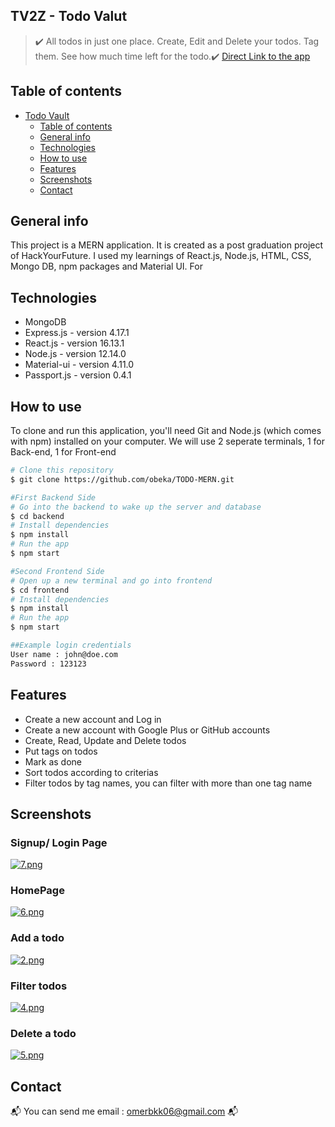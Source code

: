## TV2Z - Todo Valut
> :heavy_check_mark: All todos in just one place. Create, Edit and Delete your todos. Tag them. See how much time left for the todo.:heavy_check_mark:
[Direct Link to the app](https://mern-todo2.web.app/auth)
## Table of contents
- [Todo Vault](#todo-valut)
  - [Table of contents](#table-of-contents)
  - [General info](#general-info)
  - [Technologies](#technologies)
  - [How to use](#how-to-use)
  - [Features](#features)
  - [Screenshots](#screenshots)
  - [Contact](#contact)

## General info
This project is a MERN application. It is created as a post graduation project of HackYourFuture. I used my learnings of React.js, Node.js, HTML, CSS, Mongo DB, npm packages and Material UI.
For 
## Technologies
* MongoDB 
* Express.js - version 4.17.1
* React.js - version 16.13.1
* Node.js - version 12.14.0
* Material-ui - version 4.11.0
* Passport.js - version 0.4.1

## How to use
To clone and run this application, you'll need Git and Node.js (which comes with npm) installed on your computer. We will use 2 seperate terminals, 1 for Back-end, 1 for Front-end
```bash
# Clone this repository
$ git clone https://github.com/obeka/TODO-MERN.git

#First Backend Side
# Go into the backend to wake up the server and database
$ cd backend
# Install dependencies
$ npm install
# Run the app
$ npm start

#Second Frontend Side
# Open up a new terminal and go into frontend 
$ cd frontend
# Install dependencies
$ npm install
# Run the app
$ npm start

##Example login credentials
User name : john@doe.com
Password : 123123
```

## Features

* Create a new account and Log in 
* Create a new account with Google Plus or GitHub accounts
* Create, Read, Update and Delete todos
* Put tags on todos
* Mark as done
* Sort todos according to criterias
* Filter todos by tag names, you can filter with more than one tag name


## Screenshots
### Signup/ Login Page
[![7.png](https://i.postimg.cc/fbKnQt8R/7.png)](https://postimg.cc/kVBhx4r0)
### HomePage
[![6.png](https://i.postimg.cc/NMdcm9Xz/6.png)](https://postimg.cc/Hc8RCLBw)
### Add a todo
[![2.png](https://i.postimg.cc/Gmryj3Zq/2.png)](https://postimg.cc/ppGrWvVF)
### Filter todos
[![4.png](https://i.postimg.cc/QMYKsQVy/4.png)](https://postimg.cc/mcMgyFYY)
### Delete a todo
[![5.png](https://i.postimg.cc/Rh5FVXmX/5.png)](https://postimg.cc/sQmyTPvh)

## Contact
:mailbox_with_mail: You can send me email : omerbkk06@gmail.com :mailbox_with_mail:
